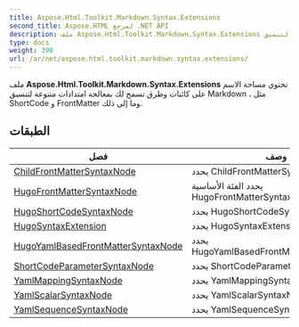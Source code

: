 ```yaml
---
title: Aspose.Html.Toolkit.Markdown.Syntax.Extensions
second_title: Aspose.HTML لمرجع .NET API
description: ملف Aspose.Html.Toolkit.Markdown.Syntax.Extensions تحتوي مساحة الاسم على كائنات وطرق تسمح لك بمعالجة امتدادات متنوعة لتنسيق Markdown  مثل ShortCode و FrontMatter وما إلى ذلك.
type: docs
weight: 390
url: /ar/net/aspose.html.toolkit.markdown.syntax.extensions/
---
```

ملف **Aspose.Html.Toolkit.Markdown.Syntax.Extensions** تحتوي مساحة الاسم على كائنات وطرق تسمح لك بمعالجة امتدادات متنوعة لتنسيق Markdown ، مثل ShortCode و FrontMatter وما إلى ذلك.

## الطبقات

| فصل | وصف |
| --- | --- |
| [ChildFrontMatterSyntaxNode](./childfrontmattersyntaxnode/) | يحدد ChildFrontMatterSyntaxNode |
| [HugoFrontMatterSyntaxNode](./hugofrontmattersyntaxnode/) | يحدد الفئة الأساسية HugoFrontMatterSyntaxNode |
| [HugoShortCodeSyntaxNode](./hugoshortcodesyntaxnode/) | يحدد HugoShortCodeSyntaxNode |
| [HugoSyntaxExtension](./hugosyntaxextension/) | يحدد HugoSyntaxExtension. |
| [HugoYamlBasedFrontMatterSyntaxNode](./hugoyamlbasedfrontmattersyntaxnode/) | يحدد HugoYamlBasedFrontMatterSyntaxNode |
| [ShortCodeParameterSyntaxNode](./shortcodeparametersyntaxnode/) | يحدد ShortCodeParameterSyntax. |
| [YamlMappingSyntaxNode](./yamlmappingsyntaxnode/) | يحدد YamlMappingSyntaxNode |
| [YamlScalarSyntaxNode](./yamlscalarsyntaxnode/) | يحدد YamlScalarSyntaxNode |
| [YamlSequenceSyntaxNode](./yamlsequencesyntaxnode/) | يحدد YamlSequenceSyntaxNode |


